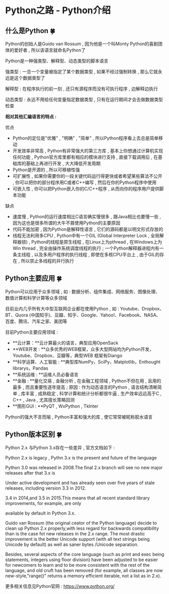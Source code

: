 # Python之路 - Python介绍


<extoc></extoc>

## 什么是Python  🍀

Python的创始人是Guido van Rossum , 因为他是一个叫Monty Python的喜剧团体的爱好者 , 所以该语言就命名Python了

Python是一种强类型、解释型、动态类型的脚本语言

强类型 : 一旦一个变量被指定了某个数据类型 , 如果不经过强制转换 , 那么它就永远是这个数据类型了

解释型 : 在程序执行的前一刻 , 还只有源程序而没有可执行程序 , 边解释边执行

动态类型 : 永远不用给任何变量指定数据类型 , 只有在运行期间才会去做数据类型检查

**相对其他汇编语言的特点 :** 

优点

- Python的定位是"优雅" , "明确" , "简单" , 所以Python程序看上去总是简单移动
- 开发效率非常高 , Python有非常强大的第三方库 , 基本上你想通过计算机实现任何功能 , Python官方库里都有相应的模块进行支持 , 直接下载调用后 , 在基础库的基础上再进行开发 , 大大降低开发周期
- Python是开源的 , 所以可移植性强
- 可扩展性 , 如果你需要你的一段关键代码运行得更快或者希望某些算法不公开 , 你可以把你的部分程序用C或者C++编写 , 然后在你的Python程序中使用
- 可嵌入性 , 你可以把Python嵌入你的C/C++程序 , 从而向你的程序用户提供脚本功能

缺点

- 速度慢 , Python的运行速度相比C语言确实慢很多 , 跟Java相比也要慢一些 , 因为这也是很多所谓的大牛不屑使用Python的主要原因
- 代码不能加密 , 因为Python是解释性语言 , 它们的源码都是以明文形式存放的
- 线程无法利用多CPU , Python中有一个GIL (Global Interpreter Lock , 全局解释器锁) , Python的线程是原生线程 , 在Linux上为pthread , 在Windows上为Win thread , 完全由操作系统调度线程的执行 ; 一个Python解释器进程内有一条主线程 , 以及多用户程序的执行线程 , 即使在多核CPU平台上 , 由于GIL的存在 , 所以禁止多线程的并行执行

## Python主要应用  🍀

Python可以应用于众多领域 , 如 : 数据分析、组件集成、网络服务、图像处理、数值计算和科学计算等众多领域

目前业内几乎所有大中型互联网企业都在使用Python , 如 : Youtube、Dropbox、BT、Quora (中国知乎)、豆瓣、知乎、Google、Yahoo!、Facebook、NASA、百度、腾讯、汽车之家、美团等

目前Python主要应用领域 : 

- **云计算：**云计算最火的语言，典型应用OpenSack
- **WEB开发 : **众多优秀的WEB框架，众多大型网站均为Python开发，Youtube、Dropbox、豆瓣等，典型WEB 框架有Diango
- **科学运算、人工智能 : **典型库NumPy，SciPy，Matplotlib，Enthought librarys，Pandas
- **系统运维 : **运维人员必备语言
- **金融 : **量化交易 , 金融分析 , 在金融工程领域 , Python不但在用 , 且用的最多 , 而且重要性逐年提高 ; 原因 : 作为动态语言的Python , 语言结构清晰简单 , 库丰富 , 成熟稳定 , 科学计算和统计分析都很牛逼 , 生产效率远远高于C , C++ , Java , 尤其擅长策略回测
- **图形GUI : **PyQT , WxPython , Tklnter

Python的强大不言而喻 , Python丰富和强大的库 , 使它常常被昵称胶水语言

## Python版本区别  🍀

Python 2.x 与Python 3.x存在一些差异 , 官方文档如下 : 

Python 2.x is legacy , Pythn 3.x is the present and future of the language

Python 3.0 was released in 2008.The final 2.x branch will see no new major releases after  that 3.x is

Under active  development and has already seen over five years of stale releases, including version 3.3 in 2012.

3.4 in 2014,and 3.5 in 2015.This means that all recent standard library improvements, for example, are only

available by default in Python 3.x.

Guido van Rossum (the original ceator of the Python language) decide to clean up Python 2.x properly,with less regard for backwards compatibility than is the case fot new releases in the 2.x range. The most drastic improvement is  the better Unicode support (with all text strings being Unicode by default) as well as saner bytes /Unicode separation.

Besides, several aspects of the core language (such as print and exec being statements, integers using floor division) have been adjusted to be easier for newcomers to learn and to be more consistent with the rest of the language, and old cruft has been removed (for example, all classes are now new-style,"range()" returns a memory efficient iterable, not a list as in 2.x).

更多相关信息见Python官网 : https://www.python.org/